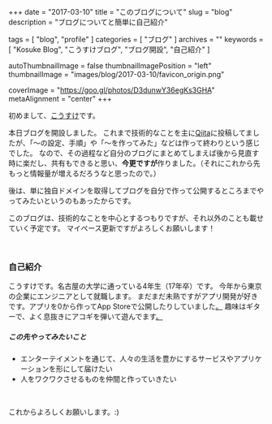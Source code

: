 +++
date = "2017-03-10"
title = "このブログについて"
slug = "blog"
description = "ブログについてと簡単に自己紹介"

tags = [
	"blog",
	"profile"
]
categories = [
	"ブログ"
]
archives = ""
keywords = [
	"Kosuke Blog",
	"こうすけブログ",
	"ブログ開設",
	"自己紹介"
]

autoThumbnailImage = false
thumbnailImagePosition = "left"
thumbnailImage = "images/blog/2017-03-10/favicon_origin.png"

coverImage = "https://goo.gl/photos/D3dunwY36egKs3GHA"
metaAlignment = "center"
+++

初めまして、[こうすけ](https://twitter.com/gt1028kn)です。

本日ブログを開設しました。
これまで技術的なことを主に[Qiita](http://qiita.com/KosukeQiita)に投稿してましたが、「〜の設定、手順」や「〜を作ってみた」などは作って終わりという感じでした。
なので、その過程など自分のブログにまとめてしまえば後から見直す時に楽だし、共有もできると思い、**今更ですが**作りました。（それにこれから先もっと情報量が増えるだろうなと思ったので。）

後は、単に独自ドメインを取得してブログを自分で作って公開するところまでやってみたいというのもあったからです。

このブログは、技術的なことを中心とするつもりですが、それ以外のことも載せていく予定です。
マイペース更新ですがよろしくお願いします！

<br>

### 自己紹介

こうすけです。名古屋の大学に通っている4年生（17年卒）です。
今年から東京の企業にエンジニアとして就職します。
まだまだ未熟ですがアプリ開発が好きです。アプリを0から作ってApp Storeで公開したりしていました[。](http://applion.jp/iphone/app/1089093474/)
趣味はギターで、よく息抜きにアコギを弾いて遊んでます[。](https://soundcloud.com/guitar_memo/acoustic-ver)

##### この先やってみたいこと

- エンターテイメントを通じて、人々の生活を豊かにするサービスやアプリケーションを形にして届けたい
- 人をワクワクさせるものを仲間と作っていきたい

<br>

これからよろしくお願いします。:)